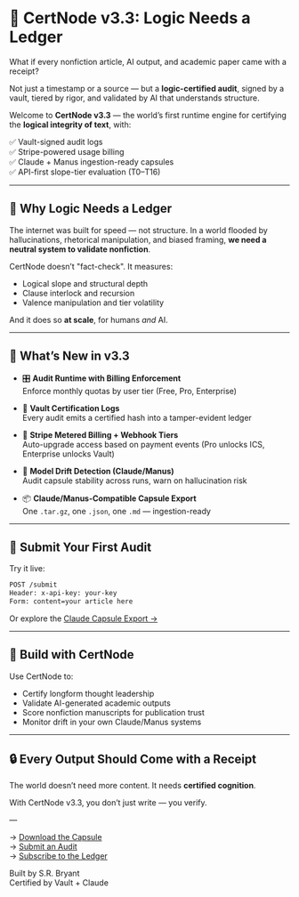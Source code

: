 # 🧠 CertNode v3.3: Logic Needs a Ledger

What if every nonfiction article, AI output, and academic paper came with a receipt?

Not just a timestamp or a source — but a **logic-certified audit**, signed by a vault, tiered by rigor, and validated by AI that understands structure.

Welcome to **CertNode v3.3** — the world’s first runtime engine for certifying the **logical integrity of text**, with:

✅ Vault-signed audit logs  
✅ Stripe-powered usage billing  
✅ Claude + Manus ingestion-ready capsules  
✅ API-first slope-tier evaluation (T0–T16)

---

## 🧠 Why Logic Needs a Ledger

The internet was built for speed — not structure. In a world flooded by hallucinations, rhetorical manipulation, and biased framing, **we need a neutral system to validate nonfiction**.

CertNode doesn’t "fact-check". It measures:

- Logical slope and structural depth  
- Clause interlock and recursion  
- Valence manipulation and tier volatility

And it does so **at scale**, for humans *and* AI.

---

## 🚀 What’s New in v3.3

- 🎛️ **Audit Runtime with Billing Enforcement**  
  Enforce monthly quotas by user tier (Free, Pro, Enterprise)

- 🔐 **Vault Certification Logs**  
  Every audit emits a certified hash into a tamper-evident ledger

- 🧾 **Stripe Metered Billing + Webhook Tiers**  
  Auto-upgrade access based on payment events (Pro unlocks ICS, Enterprise unlocks Vault)

- 🧠 **Model Drift Detection (Claude/Manus)**  
  Audit capsule stability across runs, warn on hallucination risk

- 📦 **Claude/Manus-Compatible Capsule Export**  
  One `.tar.gz`, one `.json`, one `.md` — ingestion-ready

---

## 🧪 Submit Your First Audit

Try it live:

```bash
POST /submit
Header: x-api-key: your-key
Form: content=your article here
```

Or explore the [Claude Capsule Export →](#)

---

## 🧠 Build with CertNode

Use CertNode to:

- Certify longform thought leadership
- Validate AI-generated academic outputs
- Score nonfiction manuscripts for publication trust
- Monitor drift in your own Claude/Manus systems

---

## 🔒 Every Output Should Come with a Receipt

The world doesn’t need more content. It needs **certified cognition**.

With CertNode v3.3, you don’t just write — you verify.

—

→ [Download the Capsule](#)  
→ [Submit an Audit](#)  
→ [Subscribe to the Ledger](#)

Built by S.R. Bryant  
Certified by Vault + Claude  

